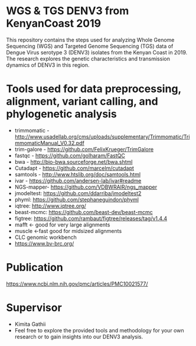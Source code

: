 # WGS & TGS DENV3 from KenyanCoast 2019
This repository contains the steps used for analyzing Whole Genome Sequencing (WGS) and Targeted Genome Sequencing (TGS) data of Dengue Virus serotype 3 (DENV3) isolates from the Kenyan Coast in 2019.
The research explores the genetic characteristics and transmission dynamics of DENV3 in this region.
# Tools used for data preprocessing, alignment, variant calling, and phylogenetic analysis
- trimmomatic - http://www.usadellab.org/cms/uploads/supplementary/Trimmomatic/TrimmomaticManual_V0.32.pdf
- trim-galore - https://github.com/FelixKrueger/TrimGalore
- fastqc - https://github.com/golharam/FastQC
- bwa - http://bio-bwa.sourceforge.net/bwa.shtml
- Cutadapt - https://github.com/marcelm/cutadapt
- samtools - http://www.htslib.org/doc/samtools.html
- ivar - https://github.com/andersen-lab/ivar#readme 
- NGS-mapper- https://github.com/VDBWRAIR/ngs_mapper
- jmodeltest: https://github.com/ddarriba/jmodeltest2
- phyml: https://github.com/stephaneguindon/phyml
- iqtree: http://www.iqtree.org/
- beast-mcmc: https://github.com/beast-dev/beast-mcmc
- figtree: https://github.com/rambaut/figtree/releases/tag/v1.4.4
- mafft <- good for very large alignments
- muscle <-fast good for midsized alignments
- CLC genomic workbench
- https://www.bv-brc.org/
# Publication
https://www.ncbi.nlm.nih.gov/pmc/articles/PMC10021577/
# Supervisor
- Kimita Gathii
- Feel free to explore the provided tools and methodology for your own research or to gain insights into our DENV3 analysis.

